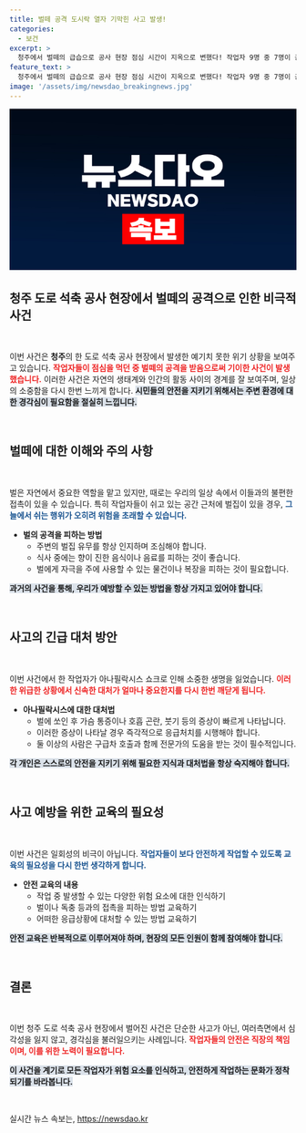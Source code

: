 ```yaml
---
title: 벌떼 공격 도시락 열자 기막힌 사고 발생!
categories:
  - 보건
excerpt: >
  청주에서 벌떼의 급습으로 공사 현장 점심 시간이 지옥으로 변했다! 작업자 9명 중 7명이 공격을 받아 1명이 사망하는 참사가 발생. 과연 그날 벌어진 비극의 전말은?
feature_text: >
  청주에서 벌떼의 급습으로 공사 현장 점심 시간이 지옥으로 변했다! 작업자 9명 중 7명이 공격을 받아 1명이 사망하는 참사가 발생. 과연 그날 벌어진 비극의 전말은?
image: '/assets/img/newsdao_breakingnews.jpg'
---
```


<p><img src="/assets/img/newsdao_breakingnews.jpg" alt="ontimetimes 속보" /></p>

<h2 data-ke-size="size26">청주 도로 석축 공사 현장에서 벌떼의 공격으로 인한 비극적 사건</h2>

<p data-ke-size="size16">&nbsp;</p>

<p>이번 사건은 <strong>청주</strong>의 한 도로 석축 공사 현장에서 발생한 예기치 못한 위기 상황을 보여주고 있습니다. <b><span style="color: #ee2323;">작업자들이 점심을 먹던 중 벌떼의 공격을 받음으로써 기이한 사건이 발생했습니다.</span></b> 이러한 사건은 자연의 생태계와 인간의 활동 사이의 경계를 잘 보여주며, 일상의 소중함을 다시 한번 느끼게 합니다. <b><span style="background-color: #21538527;">시민들의 안전을 지키기 위해서는 주변 환경에 대한 경각심이 필요함을 절실히 느낍니다.</span></b> </p>

<p data-ke-size="size16">&nbsp;</p>

<h2 data-ke-size="size26">벌떼에 대한 이해와 주의 사항</h2>

<p data-ke-size="size16">&nbsp;</p>

<p>벌은 자연에서 중요한 역할을 맡고 있지만, 때로는 우리의 일상 속에서 이들과의 불편한 접촉이 있을 수 있습니다. 특히 작업자들이 쉬고 있는 공간 근처에 벌집이 있을 경우, <b><span style="color: #1a5490;">그늘에서 쉬는 행위가 오히려 위험을 초래할 수 있습니다.</span></b> </p>

<ul>
<li><strong>벌의 공격을 피하는 방법</strong>   
<ul>
    <li>주변의 벌집 유무를 항상 인지하며 조심해야 합니다.</li>
    <li>식사 중에는 향이 진한 음식이나 음료를 피하는 것이 좋습니다.</li>
    <li>벌에게 자극을 주에 사용할 수 있는 물건이나 복장을 피하는 것이 필요합니다.</li>
</ul></li>
</ul>

<p><b><span style="background-color: #21538527;">과거의 사건을 통해, 우리가 예방할 수 있는 방법을 항상 가지고 있어야 합니다.</span></b> </p>

<p data-ke-size="size16">&nbsp;</p>

<h2 data-ke-size="size26">사고의 긴급 대처 방안</h2>

<p data-ke-size="size16">&nbsp;</p>

<p>이번 사건에서 한 작업자가 아나필락시스 쇼크로 인해 소중한 생명을 잃었습니다. <b><span style="color: #ee2323;">이러한 위급한 상황에서 신속한 대처가 얼마나 중요한지를 다시 한번 깨닫게 됩니다.</span></b> </p>

<ul>
<li><strong>아나필락시스에 대한 대처법</strong>    
<ul>
    <li>벌에 쏘인 후 가슴 통증이나 호흡 곤란, 붓기 등의 증상이 빠르게 나타납니다.</li>
    <li>이러한 증상이 나타날 경우 즉각적으로 응급처치를 시행해야 합니다.</li>
    <li>둘 이상의 사람은 구급차 호출과 함께 전문가의 도움을 받는 것이 필수적입니다.</li>
</ul></li>
</ul>

<p><b><span style="background-color: #21538527;">각 개인은 스스로의 안전을 지키기 위해 필요한 지식과 대처법을 항상 숙지해야 합니다.</span></b> </p>

<p data-ke-size="size16">&nbsp;</p>

<h2 data-ke-size="size26">사고 예방을 위한 교육의 필요성</h2>

<p data-ke-size="size16">&nbsp;</p>

<p>이번 사건은 일회성의 비극이 아닙니다. <b><span style="color: #1a5490;">작업자들이 보다 안전하게 작업할 수 있도록 교육의 필요성을 다시 한번 생각하게 합니다.</span></b> </p>

<ul>
<li><strong>안전 교육의 내용</strong>    
<ul>
    <li>작업 중 발생할 수 있는 다양한 위험 요소에 대한 인식하기</li>
    <li>벌이나 독충 등과의 접촉을 피하는 방법 교육하기</li>
    <li>어떠한 응급상황에 대처할 수 있는 방법 교육하기</li>
</ul></li>
</ul>

<p><b><span style="background-color: #21538527;">안전 교육은 반복적으로 이루어져야 하며, 현장의 모든 인원이 함께 참여해야 합니다.</span></b> </p>

<p data-ke-size="size16">&nbsp;</p>

<h2 data-ke-size="size26">결론</h2>

<p data-ke-size="size16">&nbsp;</p>

<p>이번 청주 도로 석축 공사 현장에서 벌어진 사건은 단순한 사고가 아닌, 여러측면에서 심각성을 잃지 않고, 경각심을 불러일으키는 사례입니다. <b><span style="color: #ee2323;">작업자들의 안전은 직장의 책임이며, 이를 위한 노력이 필요합니다.</span></b> </p>

<p><b><span style="background-color: #21538527;">이 사건을 계기로 모든 작업자가 위험 요소를 인식하고, 안전하게 작업하는 문화가 정착되기를 바라봅니다.</span></b> </p>

<p data-ke-size="size16">&nbsp;</p>
실시간 뉴스 속보는, <a href="https://newsdao.kr" rel="dofollow">https://newsdao.kr</a>


